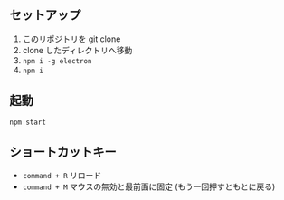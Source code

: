 ## セットアップ

1. このリポジトリを git clone
2. clone したディレクトリへ移動
3. `npm i -g electron`
4. `npm i`

## 起動

`npm start`


## ショートカットキー

- `command + R` リロード 
- `command + M` マウスの無効と最前面に固定 (もう一回押すともとに戻る)


